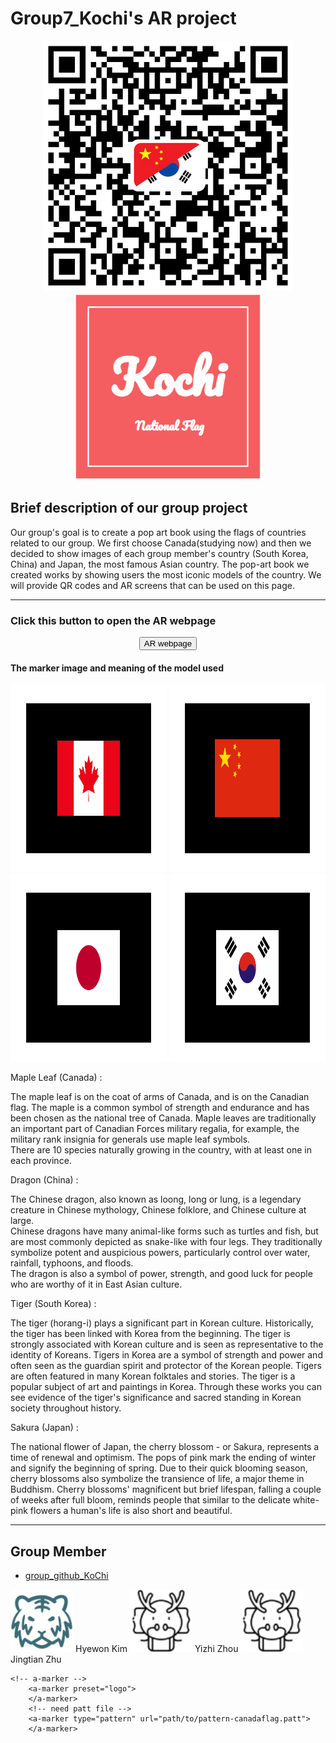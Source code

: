 <html lang="en">
    <head>
        <meta charset="utf-8">
        <meta content="width=device-width, initial-scale=1.0" name="viewport">
        <!-- CSS,JS link here -->
        <link rel="stylesheet" href="group_page/page_css.css" title="style" type="text/css"/>
        <script src="" type="module"></script>
        <title>
            Group7_Kochi's AR project
        </title>
    </head>
    <body>
        <h1>Group7_Kochi's AR project</h1>
     <!-- need img change -->
     <div style="text-align:center">
        <img src="group_page/data/QRcode_Edited.png" alt="QR_code" width="400px" height="400">
        <img src="group_page/icon/KoChi.png" alt="qr-code" width="300px" height="300px">
    </div>
    <h2>Brief description of our group project</h2>
    <p>
        Our group's goal is to create a pop art book using the flags of countries related to our group. 
        We first choose Canada(studying now) and then we decided to show images of each group member's country (South Korea, China) and Japan, the most famous Asian country.
        The pop-art book we created works by showing users the most iconic models of the country. 
        We will provide QR codes and AR screens that can be used on this page.
   </body>

   <hr>

   <!-- AR page -->
   <body>
       <h3>Click this button to open the AR webpage</h3>
       <!-- onclick="openTab('file_link')" -->
       <div style="text-align:center">
         <button id="AR" onclick="openTab('group_page/ar.html')" type="button"> AR webpage</button>
       </div>
        <!-- marker img -->
    <h4> The marker image and meaning of the model used </h5>
    <img class="LOGO" height="300px" src="group_page/data/pattern-canadaflag.png" width="250px" height="200px"/>
    <img class="LOGO" height="300px" src="group_page/data/pattern-china.png" width="250px" height="200px"/>
    <img class="LOGO" height="300px" src="group_page/data/pattern-japan.png" width="250px" height="200px"/>
    <img class="LOGO" height="300px" src="group_page/data/pattern-southkorea.png" width="250px" height="200px"/>
    <p><a class= "a1"> Maple Leaf (Canada) : </a> 
    <p class="p1">
    The maple leaf is on the coat of arms of Canada, and is on the Canadian flag. The maple is a common symbol of strength and endurance and has been chosen as the national tree of Canada. 
    Maple leaves are traditionally an important part of Canadian Forces military regalia, for example, the military rank insignia for generals use maple leaf symbols.</br> 
    There are 10 species naturally growing in the country, with at least one in each province.</p>
    <p><a class="a1"> Dragon (China) : </a> 
    <p class="p1">
    The Chinese dragon, also known as loong, long or lung, is a legendary creature in Chinese mythology, Chinese folklore, and Chinese culture at large.</br> 
    Chinese dragons have many animal-like forms such as turtles and fish, but are most commonly depicted as snake-like with four legs. They traditionally symbolize potent and auspicious powers, particularly control over water, rainfall, typhoons, and floods.</br> 
    The dragon is also a symbol of power, strength, and good luck for people who are worthy of it in East Asian culture.</p>
    <p><a class="a1"> Tiger (South Korea) : </a> 
    <p class="p1">
    The tiger (horang-i) plays a significant part in Korean culture. Historically, the tiger has been linked with Korea from the beginning.
    The tiger is strongly associated with Korean culture and is seen as representative to the identity of Koreans. Tigers in Korea are a symbol of strength and power and often seen as the guardian spirit and protector of the Korean people.
    Tigers are often featured in many Korean folktales and stories. The tiger is a popular subject of art and paintings in Korea. Through these works you can see evidence of the tiger's significance and sacred standing in Korean society throughout history.</p>
    <p><a class="a1"> Sakura (Japan) : </a> 
    <p class="p1">
    The national flower of Japan, the cherry blossom - or Sakura, represents a time of renewal and optimism. 
    The pops of pink mark the ending of winter and signify the beginning of spring. Due to their quick blooming season, cherry blossoms also symbolize the transience of life, a major theme in Buddhism. 
    Cherry blossoms' magnificent but brief lifespan, falling a couple of weeks after full bloom, reminds people that similar to the delicate white-pink flowers a human's life is also short and beautiful.</p>
 <hr>

   <!-- group member -->
<body>
   <h2> Group Member </h2>
   <!-- Group_github_link -->
   <nav>
    <ul>
        <li><a href="https://github.com/robots-make-art-too/Group7_Kochi" target="main_area">group_github_KoChi</a></li>
    </ul>
   </nav>

   <!-- member info-->
   <div style="text-align:left">
   <a class="member">
       <!-- https://icons8.com/icon/hWh045qJVSsV/animal -->
       <img src="group_page/icon/icons8-animal-91.png" alt="icon" height="100px" width="100px">
       Hyewon Kim
   </a>
   
   <a class="member">
       <!-- https://icons8.com/icon/fzYmYHMhXCQF/dragon -->
       <img src="group_page/icon/icons8-dragon-64.png" alt="icon" height="100px" width="100px">
        Yizhi Zhou
   </a>

   <a class="member">
       <img src="group_page/icon/icons8-dragon-64.png" alt="icon" height="100px" width="100px">
       Jingtian Zhu
   </a>
   
   <!-- Members who did not participate in the Phase 2 and 3 group work
   <a class="member">
       <img src="../group_page/icon/icons8-animal-91.png" alt="icon" height="100px" width="100px">
       Hoyoung Kim
   </a>
   -->
</div>
</body>

   <!-- button script -->
   <script>
    function openTab(url) {
        const link = document.createElement('a');
        link.href = url;
        link.target = '_blank';
        document.body.appendChild(link);
        link.click();
        link.remove();
    }
    </script>
    
    <!-- a-marker -->
        <a-marker preset="logo">
        </a-marker>
        <!-- need patt file -->
        <a-marker type="pattern" url="path/to/pattern-canadaflag.patt">
        </a-marker>

</body>